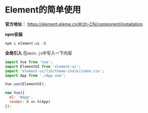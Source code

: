 # Element的简单使用

**官方地址：** https://element.eleme.cn/#/zh-CN/component/installation

**npm安装**
```npm
npm i element-ui -S
```

**全局引入**
在`main.js`中写入一下内容
```js
import Vue from 'vue';
import ElementUI from 'element-ui';
import 'element-ui/lib/theme-chalk/index.css';
import App from './App.vue';

Vue.use(ElementUI);

new Vue({
  el: '#app',
  render: h => h(App)
});
```
